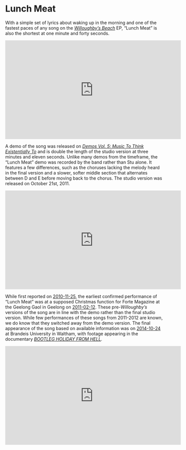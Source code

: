 # Lunch Meat

With a simple set of lyrics about waking up in the morning and one of the fastest paces of any song on the *[Willoughby’s Beach](https://kglw.net/discography/willoughbys-beach)* EP, “Lunch Meat” is also the shortest at one minute and forty seconds.

<div style="text-align: center;"><iframe width="560" height="315" src="https://www.youtube.com/embed/FdSGiaV61Ns?si=je3dVhwVLcQNk7lC" title="YouTube video player" frameborder="0" allow="accelerometer; autoplay; clipboard-write; encrypted-media; gyroscope; picture-in-picture; web-share" referrerpolicy="strict-origin-when-cross-origin" allowfullscreen></iframe><div style="text-align: left;">

A demo of the song was released on *[Demos Vol. 5: Music To Think Existentially To](https://kglw.net/discography/demos-vol-5-music-to-think-existentially-to)* and is double the length of the studio version at three minutes and eleven seconds. Unlike many demos from the timeframe, the “Lunch Meat” demo was recorded by the band rather than Stu alone. It features a few differences, such as the choruses lacking the melody heard in the final version and a slower, softer middle section that alternates between D and E before moving back to the chorus. The studio version was released on October 21st, 2011.

<div style="text-align: center;"> <iframe width="560" height="315" src="https://www.youtube.com/embed/vexBVC9zghY?si=E8erfHG1YlEzfuUX&amp;start=495" title="YouTube video player" frameborder="0" allow="accelerometer; autoplay; clipboard-write; encrypted-media; gyroscope; picture-in-picture; web-share" referrerpolicy="strict-origin-when-cross-origin" allowfullscreen></iframe> <div style="text-align: left;">

While first reported on [2010-11-25](https://kglw.net/setlists/king-gizzard-the-lizard-wizard-november-25-2010-unknown-venue-naarm-melbourne-vic-australia.html), the earliest confirmed performance of “Lunch Meat” was at a supposed Christmas function for Forte Magazine at the Geelong Gaol in Geelong on [2011-02-12](https://kglw.net/setlists/king-gizzard-the-lizard-wizard-february-12-2011-geelong-gaol-museum-geelong-vic-australia.html). These pre-*Willoughby’s* versions of the song are in line with the demo rather than the final studio version. While few performances of these songs from 2011-2012 are known, we do know that they switched away from the demo version. The final appearance of the song based on available information was on [2014-10-24](https://kglw.net/setlists/king-gizzard-the-lizard-wizard-october-24-2014-brandeis-university-waltham-ma-usa-2.html) at Brandeis University in Waltham, with footage appearing in the documentary *[BOOTLEG HOLIDAY FROM HELL](https://www.youtube.com/watch?v=1tTUOb7PR0w&t=1514s)*. 

<div style="text-align: center;"><iframe width="560" height="315" src="https://www.youtube.com/embed/Rb_sQCjPU5E?si=deTq44f5XVlt4bDf" title="YouTube video player" frameborder="0" allow="accelerometer; autoplay; clipboard-write; encrypted-media; gyroscope; picture-in-picture; web-share" referrerpolicy="strict-origin-when-cross-origin" allowfullscreen></iframe><div style="text-align: left;">
